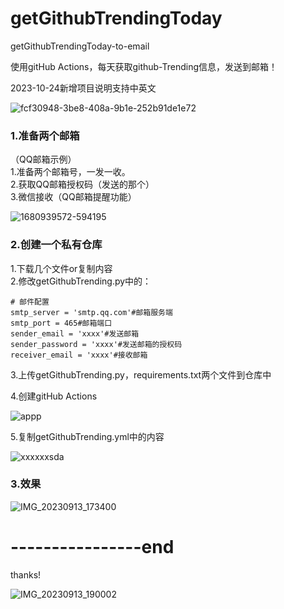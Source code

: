# getGithubTrendingToday
getGithubTrendingToday-to-email

使用gitHub Actions，每天获取github-Trending信息，发送到邮箱！

2023-10-24新增项目说明支持中英文

![fcf30948-3be8-408a-9b1e-252b91de1e72](https://github.com/SEAHAISEA/getGithubTrendingToday/assets/50478918/5c2445b7-e2de-4b06-a06d-8833658456e1)


### 1.准备两个邮箱

（QQ邮箱示例）<br>
1.准备两个邮箱号，一发一收。<br>
2.获取QQ邮箱授权码（发送的那个）<br>
3.微信接收（QQ邮箱提醒功能）<br>

![1680939572-594195](https://github.com/SEAHAISEA/getGithubTrendingToday/assets/50478918/9865a416-98be-4dd3-bbe6-d3980804eb7f)

### 2.创建一个私有仓库
1.下载几个文件or复制内容<br>
2.修改getGithubTrending.py中的：<br>

	# 邮件配置
	smtp_server = 'smtp.qq.com'#邮箱服务端
	smtp_port = 465#邮箱端口
	sender_email = 'xxxx'#发送邮箱
	sender_password = 'xxxx'#发送邮箱的授权码
	receiver_email = 'xxxx'#接收邮箱

 3.上传getGithubTrending.py，requirements.txt两个文件到仓库中<br>

 4.创建gitHub Actions

![appp](https://github.com/SEAHAISEA/getGithubTrendingToday/assets/50478918/f6f3bbe9-2308-4546-9fb8-d21aab279f1b)

5.复制getGithubTrending.yml中的内容

![xxxxxxsda](https://github.com/SEAHAISEA/getGithubTrendingToday/assets/50478918/b2eb468c-9d89-426a-a7aa-a7a34434d196)


### 3.效果

![IMG_20230913_173400](https://github.com/SEAHAISEA/getGithubTrendingToday/assets/50478918/6a31750a-9f85-4c45-a683-f8d30619f1c8)

# ----------------end

thanks!

![IMG_20230913_190002](https://github.com/SEAHAISEA/getGithubTrendingToday/assets/50478918/37294956-9bbe-423d-8275-f3e11264533b)
